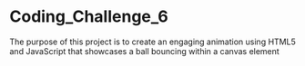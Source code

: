 # Coding_Challenge_6

The purpose of this project is to create an engaging animation using HTML5 and JavaScript that showcases a ball bouncing within a canvas element